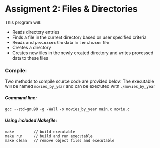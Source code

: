 # Assigment 2: Files & Directories

This program will:

- Reads directory entries
- Finds a file in the current directory based on user specified criteria
- Reads and processes the data in the chosen file
- Creates a directory
- Creates new files in the newly created directory and writes processed data to these files

### Compile:
Two methods to compile source code are provided below. The executable will be named `movies_by_year` and can be exectuted with `./movies_by_year`
<br>

##### Command line:
```
gcc --std=gnu99 -g -Wall -o movies_by_year main.c movie.c
```

##### Using included Makefile:
```
make         // build executable
make run     // build and run executable
make clean   // remove object files and executable
```